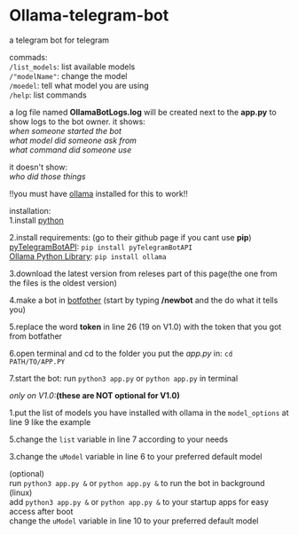 # Ollama-telegram-bot
a telegram bot for telegram

commads:<br/>
`/list_models`: list available models<br/>
`/"modelName"`: change the model<br/>
`/moedel`: tell what model you are using<br/>
`/help`: list commands<br/>

a log file named **OllamaBotLogs.log** will be created next to the **app.py** to show logs to the bot owner. it shows:<br/>
_when someone started the bot_<br/>
_what model did someone ask from_<br/>
_what command did someone use_<br/>

it doesn't show:<br/>
_who did those things_<br/>

!!you must have [ollama](https://ollama.com) installed for this to work!!<br/>

installation:<br/>
1.install [python](https://python.org)

2.install requirements:  (go to their github page if you cant use **pip**)<br/>
[pyTelegramBotAPI](https://github.com/eternnoir/pyTelegramBotAPI?tab=readme-ov-file#writing-your-first-bot): `pip install pyTelegramBotAPI`<br/>
[Ollama Python Library](https://github.com/ollama/ollama-python): `pip install ollama`

3.download the latest version from releses part of this page(the one from the files is the oldest version)<br/>

4.make a bot in [botfother](https://t.me/BotFather) (start by typing **/newbot** and the do what it tells you)<br/>

5.replace the word **token** in line 26 (19 on V1.0) with the token that you got from botfather<br/>

6.open terminal and cd to the folder you put the _app.py_ in: `cd PATH/TO/APP.PY`<br/>

7.start the bot: run `python3 app.py` or `python app.py` in terminal<br/>

_only on V1.0:_**(these are NOT optional for V1.0)**

1.put the list of models you have installed with ollama in the `model_options` at line 9 like the example<br/>

5.change the `list` variable in line 7 according to your needs<br/>

3.change the `uModel` variable in line 6 to your preferred default model<br/>



(optional)<br/>
run `python3 app.py &` or `python app.py &` to run the bot in background (linux)<br/>
add `python3 app.py &` or `python app.py &` to your startup apps for easy access after boot<br/>
change the `uModel` variable in line 10 to your preferred default model<br/>



